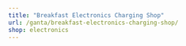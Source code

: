 ```yaml
---
title: "Breakfast Electronics Charging Shop"
url: /ganta/breakfast-electronics-charging-shop/
shop: electronics
---
```

